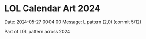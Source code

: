 # LOL Calendar Art 2024

Date: 2024-05-27 00:04:00
Message: L pattern (2,0) (commit 5/12)

Part of LOL pattern across 2024
